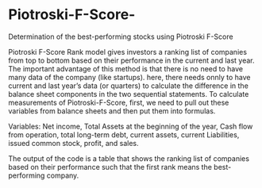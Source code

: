 # Piotroski-F-Score-
Determination of the best-performing stocks using Piotroski F-Score 

Piotroski F-Score Rank model gives investors a ranking list of companies from top to bottom based on their performance in the current and last year. The important advantage of this method is that there is no need to have many data of the company (like startups). here, there needs onnly to have current and last year’s data (or quarters) to calculate the difference in the balance sheet components in the two sequential statements.
To calculate measurements of Piotroski-F-Score, first, we need to pull out these variables from balance sheets and then put them into formulas.

Variables:
Net income, Total Assets at the beginning of the year, Cash flow from operation, total long-term debt, current assets, current Liabilities, issued common stock, profit, and sales.

The output of the code is a table that shows the ranking list of companies based on their performance such that the first rank means the best-performing company.
